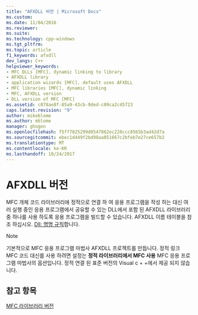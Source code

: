 ```yaml
---
title: "AFXDLL 버전 | Microsoft Docs"
ms.custom: 
ms.date: 11/04/2016
ms.reviewer: 
ms.suite: 
ms.technology: cpp-windows
ms.tgt_pltfrm: 
ms.topic: article
f1_keywords: afxdll
dev_langs: C++
helpviewer_keywords:
- MFC DLLs [MFC], dynamic linking to library
- AFXDLL library
- application wizards [MFC], default uses AFXDLL
- MFC libraries [MFC], dynamic linking
- MFC, AFXDLL version
- DLL version of MFC [MFC]
ms.assetid: c078ae8f-85a9-43cb-9ded-c09ca2c45723
caps.latest.revision: "9"
author: mikeblome
ms.author: mblome
manager: ghogen
ms.openlocfilehash: f5ff7825299d0547862ec228ccc8565b3ad42d7a
ms.sourcegitcommit: ebec1d449f2bd98aa851667c2bfeb7e27ce657b2
ms.translationtype: MT
ms.contentlocale: ko-KR
ms.lasthandoff: 10/24/2017
---
```

# <a name="afxdll-versions"></a>AFXDLL 버전
MFC 개체 코드 라이브러리에 정적으로 연결 하 여 응용 프로그램을 작성 하는 대신 여러 실행 중인 응용 프로그램에서 공유할 수 있는 DLL에서 포함 된 AFXDLL 라이브러리 중 하나를 사용 하도록 응용 프로그램을 빌드할 수 있습니다. AFXDLL 이름 테이블을 참조 하십시오. [Dll: 명명 규칙](../build/naming-conventions-for-mfc-dlls.md)합니다.  
  
> [!NOTE]
>  기본적으로 MFC 응용 프로그램 마법사 AFXDLL 프로젝트를 만듭니다. 정적 링크 MFC 코드 대신를 사용 하려면 설정는 **정적 라이브러리에서 MFC 사용** MFC 응용 프로그램 마법사의 옵션입니다. 정적 연결 된 표준 버전의 Visual c + +에서 제공 되지 않습니다.  
  
## <a name="see-also"></a>참고 항목  
 [MFC 라이브러리 버전](../mfc/mfc-library-versions.md)

